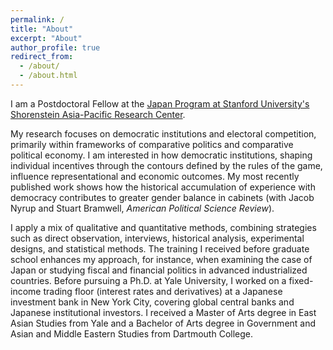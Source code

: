 ```yaml
---
permalink: /
title: "About"
excerpt: "About"
author_profile: true
redirect_from:
  - /about/
  - /about.html
---
```


I am a Postdoctoral Fellow at the [Japan Program at Stanford University's Shorenstein Asia-Pacific Research Center](https://aparc.fsi.stanford.edu/japan).

My research focuses on democratic institutions and electoral competition, primarily within frameworks of comparative politics and comparative political economy. I am interested in how democratic institutions, shaping individual incentives through the contours defined by the rules of the game, influence representational and economic outcomes. My most recently published work shows how the historical accumulation of experience with democracy contributes to greater gender balance in cabinets (with Jacob Nyrup and Stuart Bramwell, _American Political Science Review_).

I apply a mix of qualitative and quantitative methods, combining strategies such as direct observation, interviews, historical analysis, experimental designs, and statistical methods. The training I received before graduate school enhances my approach, for instance, when examining the case of Japan or studying fiscal and financial politics in advanced industrialized countries. Before pursuing a Ph.D. at Yale University, I worked on a fixed-income trading floor (interest rates and derivatives) at a Japanese investment bank in New York City, covering global central banks and Japanese institutional investors. I received a Master of Arts degree in East Asian Studies from Yale and a Bachelor of Arts degree in Government and Asian and Middle Eastern Studies from Dartmouth College.